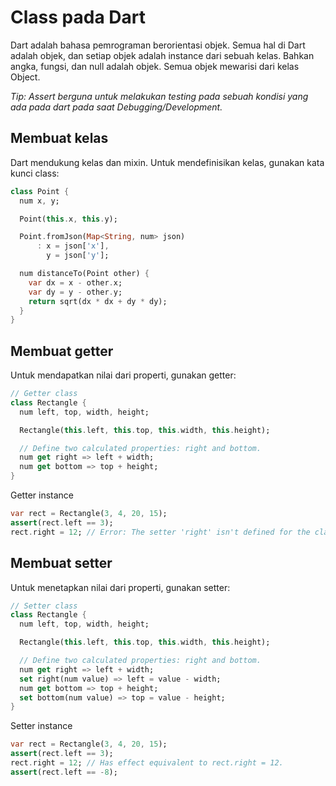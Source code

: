 # Class pada Dart

Dart adalah bahasa pemrograman berorientasi objek. Semua hal di Dart adalah objek, dan setiap objek adalah instance dari sebuah kelas. Bahkan angka, fungsi, dan null adalah objek. Semua objek mewarisi dari kelas Object.

*Tip: Assert berguna untuk melakukan testing pada sebuah kondisi yang ada pada dart pada saat Debugging/Development.*

## Membuat kelas

Dart mendukung kelas dan mixin. Untuk mendefinisikan kelas, gunakan kata kunci class:

```dart
class Point {
  num x, y;

  Point(this.x, this.y);

  Point.fromJson(Map<String, num> json)
      : x = json['x'],
        y = json['y'];

  num distanceTo(Point other) {
    var dx = x - other.x;
    var dy = y - other.y;
    return sqrt(dx * dx + dy * dy);
  }
}
```

## Membuat getter

Untuk mendapatkan nilai dari properti, gunakan getter:

```dart
// Getter class
class Rectangle {
  num left, top, width, height;

  Rectangle(this.left, this.top, this.width, this.height);

  // Define two calculated properties: right and bottom.
  num get right => left + width;
  num get bottom => top + height;
}
```

Getter instance

```dart
var rect = Rectangle(3, 4, 20, 15);
assert(rect.left == 3);
rect.right = 12; // Error: The setter 'right' isn't defined for the class 'Rectangle'.
```

## Membuat setter

Untuk menetapkan nilai dari properti, gunakan setter:

```dart
// Setter class
class Rectangle {
  num left, top, width, height;

  Rectangle(this.left, this.top, this.width, this.height);

  // Define two calculated properties: right and bottom.
  num get right => left + width;
  set right(num value) => left = value - width;
  num get bottom => top + height;
  set bottom(num value) => top = value - height;
}
```

Setter instance

```dart
var rect = Rectangle(3, 4, 20, 15);
assert(rect.left == 3);
rect.right = 12; // Has effect equivalent to rect.right = 12.
assert(rect.left == -8);
```
